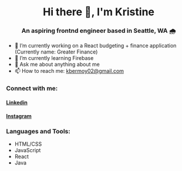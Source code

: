 <h1 align="center">Hi there 👋, I'm Kristine</h1>
<h3 align="center">An aspiring frontnd engineer based in Seattle, WA 🌧️</h3>

- 🔭 I’m currently working on a React budgeting + finance application (Currently name: Greater Finance)
- 🌱 I’m currently learning Firebase
- 💬 Ask me about anything about me
- 📫 How to reach me: kbermoy02@gmail.com

<h3 align="left">Connect with me:</h3>
<p alignt="left" class="social__links">
<a href="https://www.linkedin.com/in/kristine-bermoy-9252021bb/" target="blank"><h4>Linkedin</h4></a> 
 <a href="https://www.instagram.com/heshe__codes/" target="blank"><h4>Instagram</h4></a>
</p>

<h3 align="left">Languages and Tools:</h3>

- HTML/CSS
- JavaScript
- React
- Java
